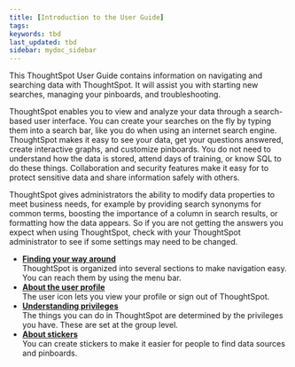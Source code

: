 ```yaml
---
title: [Introduction to the User Guide]
tags:
keywords: tbd
last_updated: tbd
sidebar: mydoc_sidebar
---
```

This ThoughtSpot User Guide contains information on navigating and searching data with ThoughtSpot. It will assist you with starting new searches, managing your pinboards, and troubleshooting.

ThoughtSpot enables you to view and analyze your data through a search-based user interface. You can create your searches on the fly by typing them into a search bar, like you do when using an internet search engine. ThoughtSpot makes it easy to see your data, get your questions answered, create interactive graphs, and customize pinboards. You do not need to understand how the data is stored, attend days of training, or know SQL to do these things. Collaboration and security features make it easy for to protect sensitive data and share information safely with others.

ThoughtSpot gives administrators the ability to modify data properties to meet business needs, for example by providing search synonyms for common terms, boosting the importance of a column in search results, or formatting how the data appears. So if you are not getting the answers you expect when using ThoughtSpot, check with your ThoughtSpot administrator to see if some settings may need to be changed.

-   **[Finding your way around](/pages/end_user_guide/end_user_introduction/about_navigating_thoughtspot.html)**  
ThoughtSpot is organized into several sections to make navigation easy. You can reach them by using the menu bar.
-   **[About the user profile](/pages/end_user_guide/end_user_introduction/about_user.html)**  
The user icon lets you view your profile or sign out of ThoughtSpot.
-   **[Understanding privileges](/pages/end_user_guide/end_user_introduction/about_privileges_end_user.html)**  
The things you can do in ThoughtSpot are determined by the privileges you have. These are set at the group level.
-   **[About stickers](/pages/end_user_guide/stickers.html)**  
 You can create stickers to make it easier for people to find data sources and pinboards.
